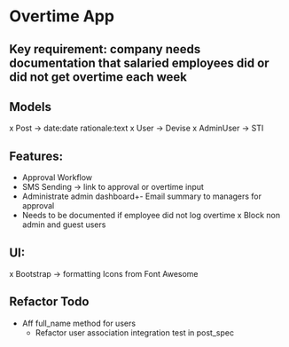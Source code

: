 # Overtime App
 
 ## Key requirement: company needs documentation that salaried employees did or did not get overtime each week
 
 ## Models
 x Post -> date:date rationale:text
 x User -> Devise
 x AdminUser -> STI
 
 ## Features:
 - Approval Workflow
 - SMS Sending -> link to approval or overtime input
 - Administrate admin dashboard+- Email summary to managers for approval
 - Needs to be documented if employee did not log overtime
 x Block non admin and guest users
 
 ## UI:
  x Bootstrap -> formatting
  Icons from Font Awesome

  ## Refactor Todo

- Aff full_name method for users
  - Refactor user association integration test in post_spec
